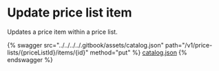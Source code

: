 # Update price list item

Updates a price item within a price list.

{% swagger src="../../../../.gitbook/assets/catalog.json" path="/v1/price-lists/{priceListId}/items/{id}" method="put" %}
[catalog.json](../../../../.gitbook/assets/catalog.json)
{% endswagger %}
